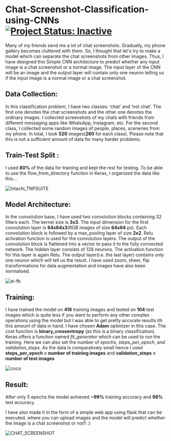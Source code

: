 # Chat-Screenshot-Classification-using-CNNs [![Project Status: Inactive](https://www.repostatus.org/badges/latest/inactive.svg)](https://www.repostatus.org/#inactive)
Many of my friends send me a lot of chat screenshots. Gradually, my phone gallery becomes cluttered with them. So, I thought that let's try to make a model which can separate the chat screenshots from other images. Thus, I have designed this Simple CNN architecture to predict whether any input image is a chat screenshot or a normal image. The input layer of the CNN will be an image and the output layer will contain only one neuron telling us if the input image is a normal image or a chat screenshot.

## Data Collection:
In this classification problem, I have two classes: ‘chat’ and ‘not chat’. The first one denotes the chat screenshots and the other one denotes the ordinary images. I collected screenshots of my chats with friends from different messaging apps like WhatsApp, Instagram, etc. For the second class, I collected some random images of people, places, sceneries from my phone. In total, I took **520** images(**260** for each class). Please note that this is not a sufficient amount of data for many harder problems.

## Train-Test Split :
I used **80%** of the data for training and kept the rest for testing. To be able to use the flow_from_directory function in Keras, I organized the data like this…

![hitachi_TNPSUITE](https://user-images.githubusercontent.com/29462447/71326992-b1323a80-2528-11ea-9bd9-4147c08fccc5.png)

## Model Architecture:
 In the convolution base, I have used two convolution blocks containing 32 filters each. The kernel size is **3x3**. The input dimension for the first convolution layer is **64x64x3**(RGB images of size **64x64** px). Each convolution block is followed by a max_pooling layer of size **2x2**. Relu activation function is used for the convolution layers. The output of the convolution block is flattened into a vector to pass it to the fully connected network. The hidden layer consists of 128 neurons. The activation function for this layer is again Relu. The output layer(i.e. the last layer) contains only one neuron which will tell us the result. 
I have used zoom, sheer, flip transformations for data augmentation and images have also been normalised.
 
![ai-fb](https://user-images.githubusercontent.com/29462447/71327140-aed0e000-252a-11ea-8cfd-5cdf0a2a7473.png)

## Training: 
I have trained the model on **416** training images and tested on **104** test images which is quite less if you want to perform any other complex operations using the model but I was able to get pretty accurate results ith this amount of data in hand. I have chosen **Adam** optimizer in this case. The cost function is **binary_crossentropy** (as this is a binary classification). Keras offers a function named *fit_generator* which can be used to run the training. Here we can also set the number of *epochs*, *steps_per_epoch*, and *validation_steps*. As the data is comparatively small hence I used **steps_per_epoch = number of training images** and **validation_steps = number of test images**

![coco](https://user-images.githubusercontent.com/29462447/71326989-ad061d00-2528-11ea-808e-4271ff430538.png)

## Result:
After only 5 epochs the model achieved **~99%** training accuracy and **98%** test accuracy.

I have also made it in the form of a simple web app using flask that can be executed, where you can upload images and the model will predict whether the image is a chat screenshot or not!! :)

![CHAT_SCREENSHOT](https://user-images.githubusercontent.com/29462447/71327150-e770b980-252a-11ea-939e-8e047c58a8ec.png)
